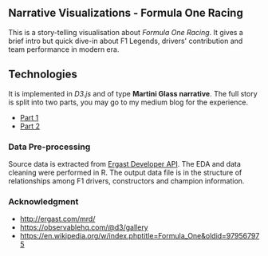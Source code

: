 ## Narrative Visualizations - Formula One Racing
This is a story-telling visualisation about *Formula One Racing*. It gives a brief intro but quick dive-in about F1 Legends, drivers' contribution and team performance in modern era.

## Technologies
It is implemented in *D3.js* and of type **Martini Glass narrative**. The full story is split into two parts, you may go to my medium blog for the experience.

- [Part 1](https://medium.com/analytics-vidhya/formula-1-racing-data-visualization-part-1-driver-career-wins-6ef90ae33b8b)
- [Part 2](https://medium.com/analytics-vidhya/formula-1-racing-visualization-part-2-constructor-and-driver-e14c13dafad8)

### Data Pre-processing
Source data is extracted from [Ergast Developer API](http://ergast.com/mrd/). The EDA and data cleaning were performed in R. The output data file is in the structure of relationships among F1 drivers, constructors and champion information.

### Acknowledgment
- http://ergast.com/mrd/
- https://observablehq.com/@d3/gallery
- https://en.wikipedia.org/w/index.phptitle=Formula_One&oldid=979567975

